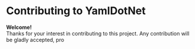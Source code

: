 # Contributing to YamlDotNet

**Welcome!**  
Thanks for your interest in contributing to this project. Any contribution will
be gladly accepted, pro